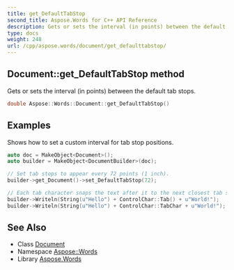 ```yaml
---
title: get_DefaultTabStop
second_title: Aspose.Words for C++ API Reference
description: Gets or sets the interval (in points) between the default tab stops.
type: docs
weight: 248
url: /cpp/aspose.words/document/get_defaulttabstop/
---
```

## Document::get_DefaultTabStop method


Gets or sets the interval (in points) between the default tab stops.

```cpp
double Aspose::Words::Document::get_DefaultTabStop()
```


## Examples



Shows how to set a custom interval for tab stop positions. 
```cpp
auto doc = MakeObject<Document>();
auto builder = MakeObject<DocumentBuilder>(doc);

// Set tab stops to appear every 72 points (1 inch).
builder->get_Document()->set_DefaultTabStop(72);

// Each tab character snaps the text after it to the next closest tab stop position.
builder->Writeln(String(u"Hello") + ControlChar::Tab() + u"World!");
builder->Writeln(String(u"Hello") + ControlChar::TabChar + u"World!");
```

## See Also

* Class [Document](../)
* Namespace [Aspose::Words](../../)
* Library [Aspose.Words](../../../)
